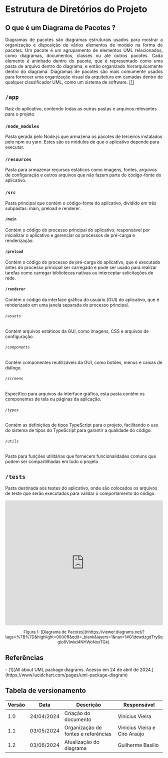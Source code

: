 # Estrutura de Diretórios do Projeto

## O que é um Diagrama de Pacotes ?
<p style="text-align:justify;">
Diagramas de pacotes são diagramas estruturais usados para mostrar a organização e disposição de vários elementos de modelo na forma de pacotes. Um pacote é um agrupamento de elementos UML relacionados, como diagramas, documentos, classes ou até outros pacotes. Cada elemento é aninhado dentro do pacote, que é representado como uma pasta de arquivo dentro do diagrama, e então organizado hierarquicamente dentro do diagrama. Diagramas de pacotes são mais comumente usados para fornecer uma organização visual da arquitetura em camadas dentro de qualquer classificador UML, como um sistema de software.
<a href="#ref-1">[1]</a>
</p>

## `/app`
Raiz do aplicativo, contendo todas as outras pastas e arquivos relevantes para o projeto.

### `/node_modules`
Pasta gerada pelo Node.js que armazena os pacotes de terceiros instalados pelo npm ou yarn. Estes são os módulos de que o aplicativo depende para executar.

### `/resources`
Pasta para armazenar recursos estáticos como imagens, fontes, arquivos de configuração e outros arquivos que não fazem parte do código-fonte do aplicativo.

### `/src`
Pasta principal que contém o código-fonte do aplicativo, dividido em três subpastas: main, preload e renderer.

#### `/main`
Contém o código do processo principal do aplicativo, responsável por inicializar o aplicativo e gerenciar os processos de pré-carga e renderização.

#### `/preload`
Contém o código do processo de pré-carga do aplicativo, que é executado antes do processo principal ser carregado e pode ser usado para realizar tarefas como carregar bibliotecas nativas ou interceptar solicitações de rede.

#### `/renderer`
Contém o código da interface gráfica do usuário (GUI) do aplicativo, que é renderizado em uma janela separada do processo principal.

###### `/assets`
Contém arquivos estáticos da GUI, como imagens, CSS e arquivos de configuração.

###### `/components`
Contém componentes reutilizáveis da GUI, como botões, menus e caixas de diálogo.

###### `/screens`
Específico para arquivos da interface gráfica, esta pasta contém os componentes de tela ou páginas da aplicação.

###### `/types`
Contém as definições de tipos TypeScript para o projeto, facilitando o uso do sistema de tipos do TypeScript para garantir a qualidade do código.

###### `/utils`
Pasta para funções utilitárias que fornecem funcionalidades comuns que podem ser compartilhadas em todo o projeto.

## `/tests`
Pasta destinada aos testes do aplicativo, onde são colocados os arquivos de teste que serão executados para validar o comportamento do código.


<iframe frameborder="0" style="width:100%;height:400px;" src="https://viewer.diagrams.net/?tags=%7B%7D&highlight=0000ff&edit=_blank&layers=1&nav=1#G1dewdzgdTry6qgIo8Vlwkd4NHWoNoxTGk"></iframe>
<font size="2"><p style="text-align: center">Figura 1: [Diagrama de Pacotes](hhttps://viewer.diagrams.net/?tags=%7B%7D&highlight=0000ff&edit=_blank&layers=1&nav=1#G1dewdzgdTry6qgIo8Vlwkd4NHWoNoxTGk).</p></font>

## Referências
<div id="ref-1"/>
- [1][All about UML package diagrams. Acesso em 24 de abril de 2024.](https://www.lucidchart.com/pages/uml-package-diagram)

## Tabela de versionamento

| Versão| Data | Descrição | Responsável|
|-------|------|-----------|------------|
| 1.0 | 24/04/2024 | Criação do documento | Vinicius Vieira |
| 1.1 | 03/05/2024 | Organização de fontes e referências  | Vinicius Vieira e Ciro Araújo|
| 1.2 | 03/06/2024 | Atualização do diagrama | Guilherme Basilio |